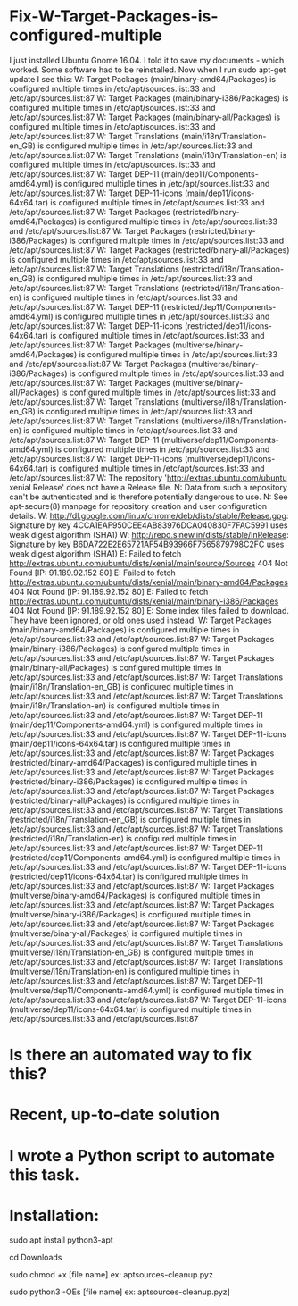 # Fix-W-Target-Packages-is-configured-multiple
I just installed Ubuntu Gnome 16.04. I told it to save my documents - which worked. Some software had to be reinstalled. Now when I run sudo apt-get update I see this:
W: Target Packages (main/binary-amd64/Packages) is configured multiple times in /etc/apt/sources.list:33 and /etc/apt/sources.list:87
W: Target Packages (main/binary-i386/Packages) is configured multiple times in /etc/apt/sources.list:33 and /etc/apt/sources.list:87
W: Target Packages (main/binary-all/Packages) is configured multiple times in /etc/apt/sources.list:33 and /etc/apt/sources.list:87
W: Target Translations (main/i18n/Translation-en_GB) is configured multiple times in /etc/apt/sources.list:33 and /etc/apt/sources.list:87
W: Target Translations (main/i18n/Translation-en) is configured multiple times in /etc/apt/sources.list:33 and /etc/apt/sources.list:87
W: Target DEP-11 (main/dep11/Components-amd64.yml) is configured multiple times in /etc/apt/sources.list:33 and /etc/apt/sources.list:87
W: Target DEP-11-icons (main/dep11/icons-64x64.tar) is configured multiple times in /etc/apt/sources.list:33 and /etc/apt/sources.list:87
W: Target Packages (restricted/binary-amd64/Packages) is configured multiple times in /etc/apt/sources.list:33 and /etc/apt/sources.list:87
W: Target Packages (restricted/binary-i386/Packages) is configured multiple times in /etc/apt/sources.list:33 and /etc/apt/sources.list:87
W: Target Packages (restricted/binary-all/Packages) is configured multiple times in /etc/apt/sources.list:33 and /etc/apt/sources.list:87
W: Target Translations (restricted/i18n/Translation-en_GB) is configured multiple times in /etc/apt/sources.list:33 and /etc/apt/sources.list:87
W: Target Translations (restricted/i18n/Translation-en) is configured multiple times in /etc/apt/sources.list:33 and /etc/apt/sources.list:87
W: Target DEP-11 (restricted/dep11/Components-amd64.yml) is configured multiple times in /etc/apt/sources.list:33 and /etc/apt/sources.list:87
W: Target DEP-11-icons (restricted/dep11/icons-64x64.tar) is configured multiple times in /etc/apt/sources.list:33 and /etc/apt/sources.list:87
W: Target Packages (multiverse/binary-amd64/Packages) is configured multiple times in /etc/apt/sources.list:33 and /etc/apt/sources.list:87
W: Target Packages (multiverse/binary-i386/Packages) is configured multiple times in /etc/apt/sources.list:33 and /etc/apt/sources.list:87
W: Target Packages (multiverse/binary-all/Packages) is configured multiple times in /etc/apt/sources.list:33 and /etc/apt/sources.list:87
W: Target Translations (multiverse/i18n/Translation-en_GB) is configured multiple times in /etc/apt/sources.list:33 and /etc/apt/sources.list:87
W: Target Translations (multiverse/i18n/Translation-en) is configured multiple times in /etc/apt/sources.list:33 and /etc/apt/sources.list:87
W: Target DEP-11 (multiverse/dep11/Components-amd64.yml) is configured multiple times in /etc/apt/sources.list:33 and /etc/apt/sources.list:87
W: Target DEP-11-icons (multiverse/dep11/icons-64x64.tar) is configured multiple times in /etc/apt/sources.list:33 and /etc/apt/sources.list:87
W: The repository 'http://extras.ubuntu.com/ubuntu xenial Release' does not have a Release file.
N: Data from such a repository can't be authenticated and is therefore potentially dangerous to use.
N: See apt-secure(8) manpage for repository creation and user configuration details.
W: http://dl.google.com/linux/chrome/deb/dists/stable/Release.gpg: Signature by key 4CCA1EAF950CEE4AB83976DCA040830F7FAC5991 uses weak digest algorithm (SHA1)
W: http://repo.sinew.in/dists/stable/InRelease: Signature by key B6DA722E2E65721AF54B93966F7565879798C2FC uses weak digest algorithm (SHA1)
E: Failed to fetch http://extras.ubuntu.com/ubuntu/dists/xenial/main/source/Sources  404  Not Found [IP: 91.189.92.152 80]
E: Failed to fetch http://extras.ubuntu.com/ubuntu/dists/xenial/main/binary-amd64/Packages  404  Not Found [IP: 91.189.92.152 80]
E: Failed to fetch http://extras.ubuntu.com/ubuntu/dists/xenial/main/binary-i386/Packages  404  Not Found [IP: 91.189.92.152 80]
E: Some index files failed to download. They have been ignored, or old ones used instead.
W: Target Packages (main/binary-amd64/Packages) is configured multiple times in /etc/apt/sources.list:33 and /etc/apt/sources.list:87
W: Target Packages (main/binary-i386/Packages) is configured multiple times in /etc/apt/sources.list:33 and /etc/apt/sources.list:87
W: Target Packages (main/binary-all/Packages) is configured multiple times in /etc/apt/sources.list:33 and /etc/apt/sources.list:87
W: Target Translations (main/i18n/Translation-en_GB) is configured multiple times in /etc/apt/sources.list:33 and /etc/apt/sources.list:87
W: Target Translations (main/i18n/Translation-en) is configured multiple times in /etc/apt/sources.list:33 and /etc/apt/sources.list:87
W: Target DEP-11 (main/dep11/Components-amd64.yml) is configured multiple times in /etc/apt/sources.list:33 and /etc/apt/sources.list:87
W: Target DEP-11-icons (main/dep11/icons-64x64.tar) is configured multiple times in /etc/apt/sources.list:33 and /etc/apt/sources.list:87
W: Target Packages (restricted/binary-amd64/Packages) is configured multiple times in /etc/apt/sources.list:33 and /etc/apt/sources.list:87
W: Target Packages (restricted/binary-i386/Packages) is configured multiple times in /etc/apt/sources.list:33 and /etc/apt/sources.list:87
W: Target Packages (restricted/binary-all/Packages) is configured multiple times in /etc/apt/sources.list:33 and /etc/apt/sources.list:87
W: Target Translations (restricted/i18n/Translation-en_GB) is configured multiple times in /etc/apt/sources.list:33 and /etc/apt/sources.list:87
W: Target Translations (restricted/i18n/Translation-en) is configured multiple times in /etc/apt/sources.list:33 and /etc/apt/sources.list:87
W: Target DEP-11 (restricted/dep11/Components-amd64.yml) is configured multiple times in /etc/apt/sources.list:33 and /etc/apt/sources.list:87
W: Target DEP-11-icons (restricted/dep11/icons-64x64.tar) is configured multiple times in /etc/apt/sources.list:33 and /etc/apt/sources.list:87
W: Target Packages (multiverse/binary-amd64/Packages) is configured multiple times in /etc/apt/sources.list:33 and /etc/apt/sources.list:87
W: Target Packages (multiverse/binary-i386/Packages) is configured multiple times in /etc/apt/sources.list:33 and /etc/apt/sources.list:87
W: Target Packages (multiverse/binary-all/Packages) is configured multiple times in /etc/apt/sources.list:33 and /etc/apt/sources.list:87
W: Target Translations (multiverse/i18n/Translation-en_GB) is configured multiple times in /etc/apt/sources.list:33 and /etc/apt/sources.list:87
W: Target Translations (multiverse/i18n/Translation-en) is configured multiple times in /etc/apt/sources.list:33 and /etc/apt/sources.list:87
W: Target DEP-11 (multiverse/dep11/Components-amd64.yml) is configured multiple times in /etc/apt/sources.list:33 and /etc/apt/sources.list:87
W: Target DEP-11-icons (multiverse/dep11/icons-64x64.tar) is configured multiple times in /etc/apt/sources.list:33 and /etc/apt/sources.list:87

# Is there an automated way to fix this?

# Recent, up-to-date solution

# I wrote a Python script to automate this task.

# Installation:

sudo apt install python3-apt


cd Downloads

sudo chmod +x [file name] ex: aptsources-cleanup.pyz


sudo python3 -OEs [file name] ex: aptsources-cleanup.pyz]
